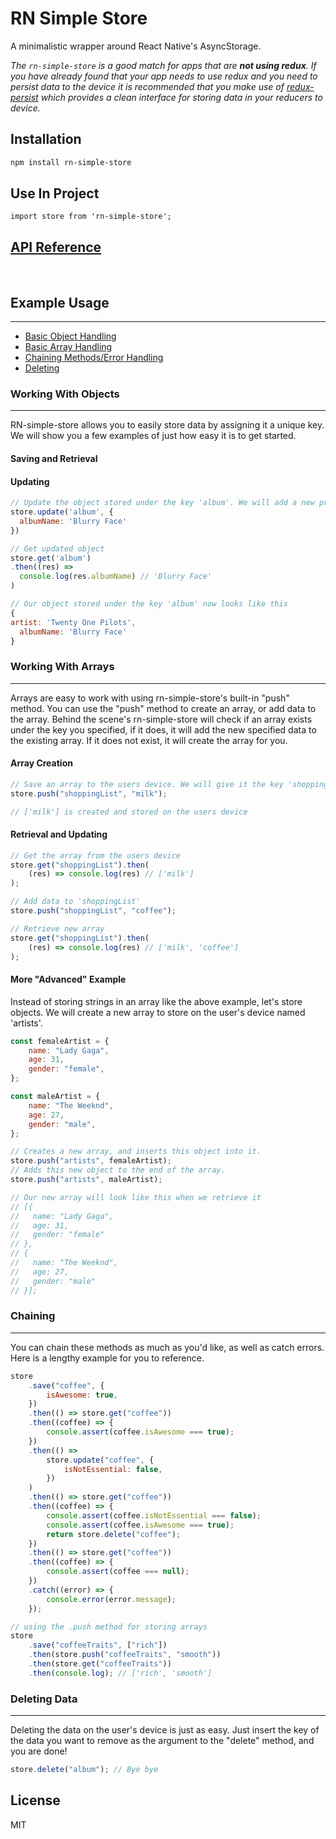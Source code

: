 # RN Simple Store

A minimalistic wrapper around React Native's AsyncStorage.

_The `rn-simple-store` is a good match for apps that are **not using redux**. If you have already found that your app needs to use redux and you need to persist data to the device it is recommended that you make use of [redux-persist](https://github.com/rt2zz/redux-persist) which provides a clean interface for storing data in your reducers to device._

## Installation

```bash
npm install rn-simple-store
```

## Use In Project

```
import store from 'rn-simple-store';
```

## [API Reference](docs/index.md)

<br />

## Example Usage

---

- [Basic Object Handling](#working-with-objects)
- [Basic Array Handling](#working-with-arrays)
- [Chaining Methods/Error Handling](#chaining)
- [Deleting](#deleting-data)

### Working With Objects

---

RN-simple-store allows you to easily store data by assigning it a unique key. We will show you a few examples of just how easy it is to get started.

#### Saving and Retrieval

#### Updating

```js
// Update the object stored under the key 'album'. We will add a new property of 'albumName' to this object.
store.update('album', {
  albumName: 'Blurry Face'
})

// Get updated object
store.get('album')
.then((res) =>
  console.log(res.albumName) // 'Blurry Face'
)

// Our object stored under the key 'album' now looks like this
{
artist: 'Twenty One Pilots',
  albumName: 'Blurry Face'
}
```

<a name="arrays"></a>

### Working With Arrays

---

Arrays are easy to work with using rn-simple-store's built-in "push" method. You can use the "push" method to create an array, or add data to the array. Behind the scene's rn-simple-store will check if an array exists under the key you specified, if it does, it will add the new specified data to the existing array. If it does not exist, it will create the array for you.

#### Array Creation

```js
// Save an array to the users device. We will give it the key 'shoppingList' for easy retrieval
store.push("shoppingList", "milk");

// ['milk'] is created and stored on the users device
```

#### Retrieval and Updating

```js
// Get the array from the users device
store.get("shoppingList").then(
	(res) => console.log(res) // ['milk']
);

// Add data to 'shoppingList'
store.push("shoppingList", "coffee");

// Retrieve new array
store.get("shoppingList").then(
	(res) => console.log(res) // ['milk', 'coffee']
);
```

#### More "Advanced" Example

Instead of storing strings in an array like the above example, let's store objects. We will create a new array to store on the user's device named 'artists'.

```js
const femaleArtist = {
	name: "Lady Gaga",
	age: 31,
	gender: "female",
};

const maleArtist = {
	name: "The Weeknd",
	age: 27,
	gender: "male",
};

// Creates a new array, and inserts this object into it.
store.push("artists", femaleArtist);
// Adds this new object to the end of the array.
store.push("artists", maleArtist);

// Our new array will look like this when we retrieve it
// [{
//   name: "Lady Gaga",
//   age: 31,
//   gender: "female"
// },
// {
//   name: "The Weeknd",
//   age: 27,
//   gender: "male"
// }];
```

### Chaining

---

You can chain these methods as much as you'd like, as well as catch errors. Here is a lengthy example for you to reference.

```js
store
	.save("coffee", {
		isAwesome: true,
	})
	.then(() => store.get("coffee"))
	.then((coffee) => {
		console.assert(coffee.isAwesome === true);
	})
	.then(() =>
		store.update("coffee", {
			isNotEssential: false,
		})
	)
	.then(() => store.get("coffee"))
	.then((coffee) => {
		console.assert(coffee.isNotEssential === false);
		console.assert(coffee.isAwesome === true);
		return store.delete("coffee");
	})
	.then(() => store.get("coffee"))
	.then((coffee) => {
		console.assert(coffee === null);
	})
	.catch((error) => {
		console.error(error.message);
	});

// using the .push method for storing arrays
store
	.save("coffeeTraits", ["rich"])
	.then(store.push("coffeeTraits", "smooth"))
	.then(store.get("coffeeTraits"))
	.then(console.log); // ['rich', 'smooth']
```

### Deleting Data

---

Deleting the data on the user's device is just as easy. Just insert the key of the data you want to remove as the argument to the "delete" method, and you are done!

```js
store.delete("album"); // Bye bye
```

## License

MIT
